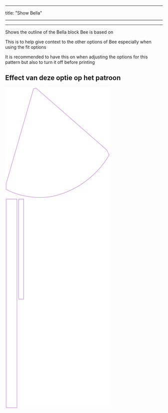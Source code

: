 - - -
title: "Show Bella"
- - -

---

Shows the outline of the Bella block Bee is based on

This is to help give context to the other options of Bee especially when using the fit options

<Note>

It is recommended to have this on when adjusting the options for this pattern but also to turn it off before printing

</Note>

## Effect van deze optie op het patroon

![This image shows the effect of this option by superimposing several variants that have a different value for this option](bee_bellaguide_sample.svg "Effect of this option on the pattern")
